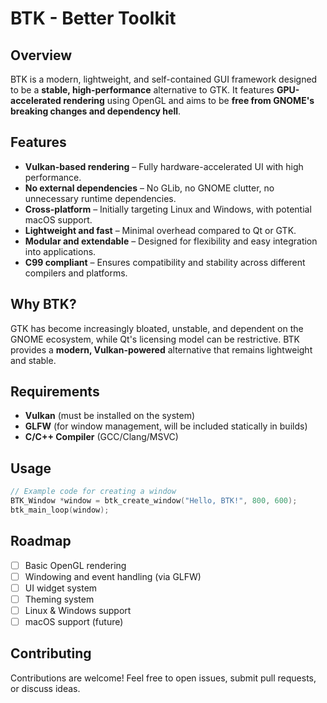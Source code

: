 # BTK - Better Toolkit 

## Overview
BTK is a modern, lightweight, and self-contained GUI framework designed to be a **stable, high-performance** alternative to GTK. It features **GPU-accelerated rendering** using OpenGL and aims to be **free from GNOME's breaking changes and dependency hell**.

## Features
- **Vulkan-based rendering** – Fully hardware-accelerated UI with high performance.
- **No external dependencies** – No GLib, no GNOME clutter, no unnecessary runtime dependencies.
- **Cross-platform** – Initially targeting Linux and Windows, with potential macOS support.
- **Lightweight and fast** – Minimal overhead compared to Qt or GTK.
- **Modular and extendable** – Designed for flexibility and easy integration into applications.
- **C99 compliant** – Ensures compatibility and stability across different compilers and platforms.

## Why BTK?
GTK has become increasingly bloated, unstable, and dependent on the GNOME ecosystem, while Qt's licensing model can be restrictive. BTK provides a **modern, Vulkan-powered** alternative that remains lightweight and stable.

## Requirements
- **Vulkan** (must be installed on the system)
- **GLFW** (for window management, will be included statically in builds)
- **C/C++ Compiler** (GCC/Clang/MSVC)


## Usage
```c
// Example code for creating a window
BTK_Window *window = btk_create_window("Hello, BTK!", 800, 600);
btk_main_loop(window);
```

## Roadmap
- [ ] Basic OpenGL rendering
- [ ] Windowing and event handling (via GLFW)
- [ ] UI widget system
- [ ] Theming system
- [ ] Linux & Windows support
- [ ] macOS support (future)

## Contributing
Contributions are welcome! Feel free to open issues, submit pull requests, or discuss ideas.



